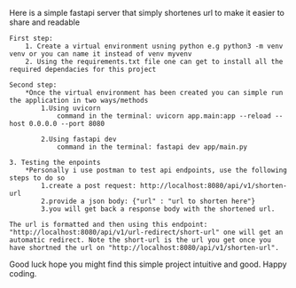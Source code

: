 Here is a simple fastapi server that simply shortenes url to make it easier to share and readable

    First step:
        1. Create a virtual environment usning python e.g python3 -m venv venv or you can name it instead of venv myvenv
        2. Using the requirements.txt file one can get to install all the required dependacies for this project

    Second step:
        *Once the virtual environment has been created you can simple run the application in two ways/methods
            1.Using uvicorn
                command in the terminal: uvicorn app.main:app --reload --host 0.0.0.0 --port 8080

            2.Using fastapi dev
                command in the terminal: fastapi dev app/main.py

    3. Testing the enpoints
        *Personally i use postman to test api endpoints, use the following steps to do so 
            1.create a post request: http://localhost:8080/api/v1/shorten-url
            2.provide a json body: {"url" : "url to shorten here"}
            3.you will get back a response body with the shortened url.

    The url is formatted and then using this endpoint: "http://localhost:8080/api/v1/url-redirect/short-url" one will get an automatic redirect. Note the short-url is the url you get once you have shortned the url on "http://localhost:8080/api/v1/shorten-url".

Good luck hope you might find this simple project intuitive and good. Happy coding.